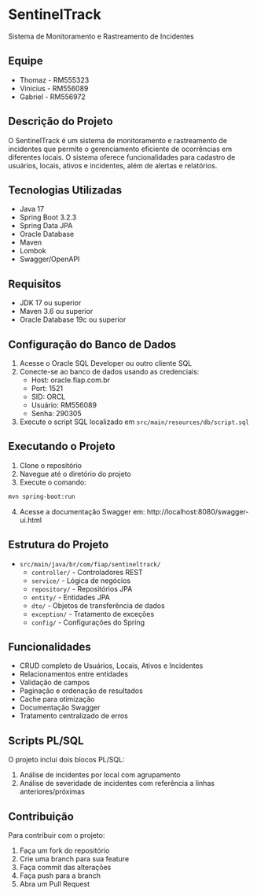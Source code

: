 # SentinelTrack

Sistema de Monitoramento e Rastreamento de Incidentes

## Equipe
- Thomaz - RM555323
- Vinicius - RM556089
- Gabriel - RM556972

## Descrição do Projeto
O SentinelTrack é um sistema de monitoramento e rastreamento de incidentes que permite o gerenciamento eficiente de ocorrências em diferentes locais. O sistema oferece funcionalidades para cadastro de usuários, locais, ativos e incidentes, além de alertas e relatórios.

## Tecnologias Utilizadas
- Java 17
- Spring Boot 3.2.3
- Spring Data JPA
- Oracle Database
- Maven
- Lombok
- Swagger/OpenAPI

## Requisitos
- JDK 17 ou superior
- Maven 3.6 ou superior
- Oracle Database 19c ou superior

## Configuração do Banco de Dados
1. Acesse o Oracle SQL Developer ou outro cliente SQL
2. Conecte-se ao banco de dados usando as credenciais:
   - Host: oracle.fiap.com.br
   - Port: 1521
   - SID: ORCL
   - Usuário: RM556089
   - Senha: 290305
3. Execute o script SQL localizado em `src/main/resources/db/script.sql`

## Executando o Projeto
1. Clone o repositório
2. Navegue até o diretório do projeto
3. Execute o comando:
```bash
mvn spring-boot:run
```
4. Acesse a documentação Swagger em: http://localhost:8080/swagger-ui.html

## Estrutura do Projeto
- `src/main/java/br/com/fiap/sentineltrack/`
  - `controller/` - Controladores REST
  - `service/` - Lógica de negócios
  - `repository/` - Repositórios JPA
  - `entity/` - Entidades JPA
  - `dto/` - Objetos de transferência de dados
  - `exception/` - Tratamento de exceções
  - `config/` - Configurações do Spring

## Funcionalidades
- CRUD completo de Usuários, Locais, Ativos e Incidentes
- Relacionamentos entre entidades
- Validação de campos
- Paginação e ordenação de resultados
- Cache para otimização
- Documentação Swagger
- Tratamento centralizado de erros

## Scripts PL/SQL
O projeto inclui dois blocos PL/SQL:
1. Análise de incidentes por local com agrupamento
2. Análise de severidade de incidentes com referência a linhas anteriores/próximas

## Contribuição
Para contribuir com o projeto:
1. Faça um fork do repositório
2. Crie uma branch para sua feature
3. Faça commit das alterações
4. Faça push para a branch
5. Abra um Pull Request
